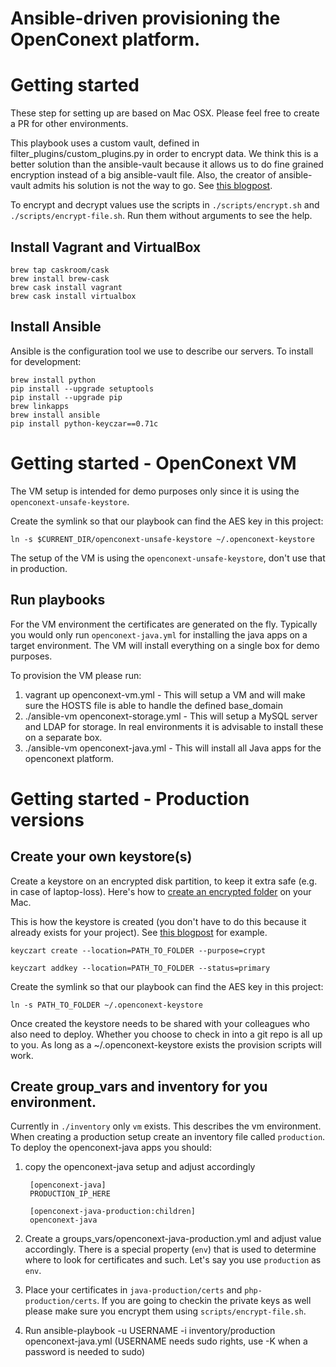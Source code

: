 Ansible-driven provisioning the OpenConext platform.
==============================

# Getting started

These step for setting up are based on Mac OSX. Please feel free to create a PR for other environments.

This playbook uses a custom vault, defined in filter_plugins/custom_plugins.py in order to encrypt data. We think this is a better solution than the ansible-vault because it allows us to do fine grained encryption instead of a big ansible-vault file.
Also, the creator of ansible-vault admits his solution is not the way to go. See [this blogpost](http://jpmens.net/2014/02/22/my-thoughts-on-ansible-s-vault/).

To encrypt and decrypt values use the scripts in `./scripts/encrypt.sh` and `./scripts/encrypt-file.sh`. Run them without arguments to see the help.

## Install Vagrant and VirtualBox

    brew tap caskroom/cask
    brew install brew-cask
    brew cask install vagrant
    brew cask install virtualbox

## Install Ansible

Ansible is the configuration tool we use to describe our servers. To
install for development:

    brew install python
    pip install --upgrade setuptools
    pip install --upgrade pip
    brew linkapps
    brew install ansible
    pip install python-keyczar==0.71c


# Getting started - OpenConext VM

The VM setup is intended for demo purposes only since it is using the `openconext-unsafe-keystore`.

Create the symlink so that our playbook can find the AES key in this project:

`ln -s $CURRENT_DIR/openconext-unsafe-keystore ~/.openconext-keystore`

The setup of the VM is using the `openconext-unsafe-keystore`, don't use that in production.


## Run playbooks

For the VM environment the certificates are generated on the fly. Typically you would only run `openconext-java.yml` for installing the java apps on a target environment.
The VM will install everything on a single box for demo purposes.

To provision the VM please run:

1. vagrant up openconext-vm.yml - This will setup a VM and will make sure the HOSTS file is able to handle the defined base_domain
2. ./ansible-vm openconext-storage.yml - This will setup a MySQL server and LDAP for storage. In real environments it is advisable to install these on a separate box.
3. ./ansible-vm openconext-java.yml - This will install all Java apps for the openconext platform.


# Getting started - Production versions

## Create your own keystore(s)

Create a keystore on an encrypted disk partition, to keep it extra safe (e.g. in case of laptop-loss).
Here's how to [create an encrypted folder](http://apple.stackexchange.com/questions/129720/how-can-i-encrypt-a-folder-in-os-x-mavericks) on your Mac.

This is how the keystore is created (you don't have to do this because it already exists for your project).
See [this blogpost](http://www.saltycrane.com/blog/2011/10/notes-using-keyczar-and-python/) for example.

`keyczart create --location=PATH_TO_FOLDER --purpose=crypt`

`keyczart addkey --location=PATH_TO_FOLDER --status=primary`

Create the symlink so that our playbook can find the AES key in this project:

`ln -s PATH_TO_FOLDER ~/.openconext-keystore`

Once created the keystore needs to be shared with your colleagues who also need to deploy. Whether you choose to check in into a git repo is all up to you.
As long as a ~/.openconext-keystore exists the provision scripts will work.

## Create group_vars and inventory for you environment.

Currently in `./inventory` only `vm` exists. This describes the vm environment. When creating a production setup create an inventory file called `production`.
To deploy the openconext-java apps you should:

1. copy the openconext-java setup and adjust accordingly

        [openconext-java]
        PRODUCTION_IP_HERE

        [openconext-java-production:children]
        openconext-java

2. Create a groups_vars/openconext-java-production.yml and adjust value accordingly. There is a special property (`env`) that is used to determine where to look for certificates and such.
    Let's say you use `production` as `env`.

3. Place your certificates in `java-production/certs` and `php-production/certs`. If you are going to checkin the private keys as well please make sure you encrypt them using `scripts/encrypt-file.sh`.

4. Run ansible-playbook -u USERNAME -i inventory/production openconext-java.yml (USERNAME needs sudo rights, use -K when a password is needed to sudo)
